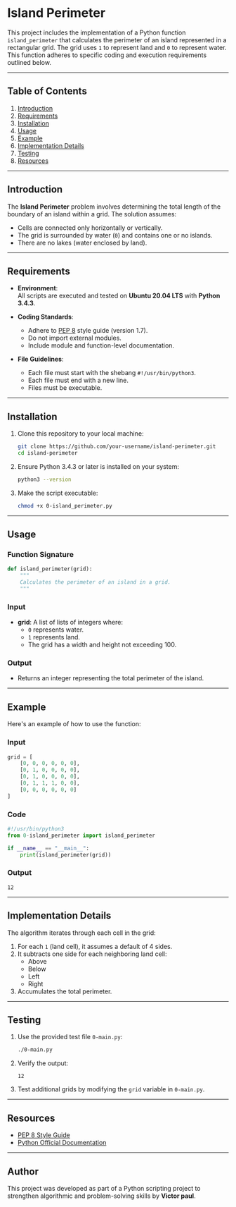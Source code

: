 # Island Perimeter

This project includes the implementation of a Python function `island_perimeter` that calculates the perimeter of an island represented in a rectangular grid. The grid uses `1` to represent land and `0` to represent water. This function adheres to specific coding and execution requirements outlined below.

---

## Table of Contents

1. [Introduction](#introduction)
2. [Requirements](#requirements)
3. [Installation](#installation)
4. [Usage](#usage)
5. [Example](#example)
6. [Implementation Details](#implementation-details)
7. [Testing](#testing)
8. [Resources](#resources)

---

## Introduction

The **Island Perimeter** problem involves determining the total length of the boundary of an island within a grid. The solution assumes:
- Cells are connected only horizontally or vertically.
- The grid is surrounded by water (`0`) and contains one or no islands.
- There are no lakes (water enclosed by land).

---

## Requirements

- **Environment**:  
  All scripts are executed and tested on **Ubuntu 20.04 LTS** with **Python 3.4.3**.
  
- **Coding Standards**:
  - Adhere to [PEP 8](https://peps.python.org/pep-0008/) style guide (version 1.7).
  - Do not import external modules.
  - Include module and function-level documentation.
  
- **File Guidelines**:
  - Each file must start with the shebang `#!/usr/bin/python3`.
  - Each file must end with a new line.
  - Files must be executable.

---

## Installation

1. Clone this repository to your local machine:
   ```bash
   git clone https://github.com/your-username/island-perimeter.git
   cd island-perimeter
   ```

2. Ensure Python 3.4.3 or later is installed on your system:
   ```bash
   python3 --version
   ```

3. Make the script executable:
   ```bash
   chmod +x 0-island_perimeter.py
   ```

---

## Usage

### Function Signature
```python
def island_perimeter(grid):
    """
    Calculates the perimeter of an island in a grid.
    """
```

### Input
- **grid**: A list of lists of integers where:
  - `0` represents water.
  - `1` represents land.
  - The grid has a width and height not exceeding 100.

### Output
- Returns an integer representing the total perimeter of the island.

---

## Example

Here's an example of how to use the function:

### Input
```python
grid = [
    [0, 0, 0, 0, 0, 0],
    [0, 1, 0, 0, 0, 0],
    [0, 1, 0, 0, 0, 0],
    [0, 1, 1, 1, 0, 0],
    [0, 0, 0, 0, 0, 0]
]
```

### Code
```python
#!/usr/bin/python3
from 0-island_perimeter import island_perimeter

if __name__ == "__main__":
    print(island_perimeter(grid))
```

### Output
```
12
```

---

## Implementation Details

The algorithm iterates through each cell in the grid:
1. For each `1` (land cell), it assumes a default of 4 sides.
2. It subtracts one side for each neighboring land cell:
   - Above
   - Below
   - Left
   - Right
3. Accumulates the total perimeter.

---

## Testing

1. Use the provided test file `0-main.py`:
   ```bash
   ./0-main.py
   ```

2. Verify the output:
   ```
   12
   ```

3. Test additional grids by modifying the `grid` variable in `0-main.py`.

---

## Resources

- [PEP 8 Style Guide](https://peps.python.org/pep-0008/)
- [Python Official Documentation](https://docs.python.org/3/)

---

## Author

This project was developed as part of a Python scripting project to strengthen algorithmic and problem-solving skills by
 **Victor paul**.
